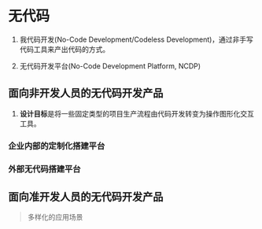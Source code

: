 # 无代码

1. 我代码开发(No-Code Development/Codeless Development)，通过非手写代码工具来产出代码的方式。

2. 无代码开发平台(No-Code Development Platform, NCDP)

## 面向非开发人员的无代码开发产品

1. **设计目标**是将一些固定类型的项目生产流程由代码开发转变为操作图形化交互工具。

### 企业内部的定制化搭建平台

### 外部无代码搭建平台

## 面向准开发人员的无代码开发产品

> 多样化的应用场景

